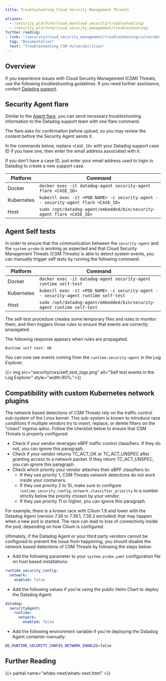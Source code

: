 ```yaml
---
title: Troubleshooting Cloud Security Management Threats

aliases:
  - /security_platform/cloud_workload_security/troubleshooting/
  - /security_platform/cloud_security_management/troubleshooting/
further_reading:
- link: "/security/cloud_security_management/troubleshooting/vulnerabilities"
  tag: "Documentation"
  text: "Troubleshooting CSM Vulnerabilities"
---
```


## Overview

If you experience issues with Cloud Security Management (CSM) Threats, use the following troubleshooting guidelines. If you need further assistance, contact [Datadog support][1].

## Security Agent flare

Similar to the [Agent flare][1], you can send necessary troubleshooting information to the Datadog support team with one flare command.

The flare asks for confirmation before upload, so you may review the content before the Security Agent sends it.

In the commands below, replace `<CASE_ID>` with your Datadog support case ID if you have one, then enter the email address associated with it.

If you don't have a case ID, just enter your email address used to login in Datadog to create a new support case.

| Platform     | Command                                                                             |
| --------     | -------                                                                             |
| Docker       | `docker exec -it datadog-agent security-agent flare <CASE_ID>`                      |
| Kubernetes   | `kubectl exec -it <POD_NAME> -c security-agent -- security-agent flare <CASE_ID>`   |
| Host         | `sudo /opt/datadog-agent/embedded/bin/security-agent flare <CASE_ID>`               |

## Agent Self tests

In order to ensure that the communication between the `security-agent` and the `system-probe` is working as expected and that Cloud Security Management Threats (CSM Threats) is able to detect system events, you can manually trigger self tests by running the following command:

| Platform     | Command                                                                             |
| --------     | -------                                                                             |
| Docker       | `docker exec -it datadog-agent security-agent runtime self-test`                    |
| Kubernetes   | `kubectl exec -it <POD_NAME> -c security-agent -- security-agent runtime self-test` |
| Host         | `sudo /opt/datadog-agent/embedded/bin/security-agent runtime self-test`             |

The self-test procedure creates some temporary files and rules to monitor them, and then triggers those rules to ensure that events are correctly propagated.

The following response appears when rules are propagated.
```
Runtime self test: OK
```

You can now see events coming from the `runtime-security-agent` in the Log Explorer.

{{< img src="security/cws/self_test_logs.png" alt="Self test events in the Log Explorer" style="width:90%;">}}

## Compatibility with custom Kubernetes network plugins

The network based detections of CSM Threats rely on the traffic control sub-system of the Linux kernel. This sub-system is known to introduce race conditions if multiple vendors try to insert, replace, or delete filters on the "clsact" ingress qdisc. Follow the checklist below to ensure that CSM Threats is properly configured:

* Check if your vendor leverages eBPF traffic control classifiers. If they do not, you can ignore this paragraph.
* Check if your vendor returns TC_ACT_OK or TC_ACT_UNSPEC after granting access to a network packet. If they return TC_ACT_UNSPEC, you can ignore this paragraph.
* Check which priority your vendor attaches their eBPF classifiers to:
  * If they use priority 1, CSM Threats network detections do not work inside your containers.
  * If they use priority 2 to 10, make sure to configure `runtime_security_config.network.classifier_priority` to a number strictly below the priority chosen by your vendor.
  * If they use priority 11 or higher, you can ignore this paragraph.

For example, there is a known race with Cilium 1.9 and lower with the Datadog Agent (version 7.36 to 7.39.1, 7.39.2 excluded) that may happen when a new pod is started. The race can lead to loss of connectivity inside the pod, depending on how Cilium is configured.

Ultimately, if the Datadog Agent or your third party vendors cannot be configured to prevent the issue from happening, you should disable the network based detections of CSM Threats by following the steps below:

* Add the following parameter to your `system-probe.yaml` configuration file on host based installations:
```yaml
runtime_security_config:
  network:
    enabled: false
```
* Add the following values if you're using the public Helm Chart to deploy the Datadog Agent:
```yaml
datadog:
  securityAgent:
    runtime:
      network:
        enabled: false
```
* Add the following environment variable if you're deploying the Datadog Agent container manually:
```bash
DD_RUNTIME_SECURITY_CONFIG_NETWORK_ENABLED=false
```
## Further Reading

{{< partial name="whats-next/whats-next.html" >}}

[1]: /agent/troubleshooting/send_a_flare/?tab=agentv6v7
